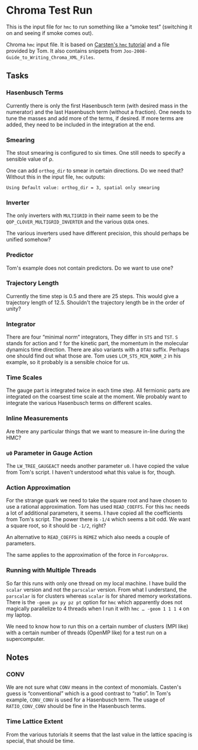 # Chroma Test Run

This is the input file for `hmc` to run something like a “smoke test”
(switching it on and seeing if smoke comes out).

Chroma `hmc` input file. It is based on [Carsten's `hmc`
tutorial](http://people.physik.hu-berlin.de/~urbach/lap08/hmc/) and a file
provided by Tom. It also contains snippets from
`Joo-2008-Guide_to_Writing_Chroma_XML_Files`.

## Tasks

### Hasenbusch Terms

Currently there is only the first Hasenbusch term (with desired mass in the
numerator) and the last Hasenbusch term (without a fraction). One needs to tune
the masses and add more of the terms, if desired. If more terms are added, they
need to be included in the integration at the end.

### Smearing

The stout smearing is configured to six times. One still needs to specify a
sensible value of ρ.

One can add `orthog_dir` to smear in certain directions. Do we need that?
Without this in the input file, `hmc` outputs:

    Using Default value: orthog_dir = 3, spatial only smearing

### Inverter

The only inverters with `MULTIGRID` in their name seem to be the
`QOP_CLOVER_MULTIGRID_INVERTER` and the various `QUDA` ones.

The various inverters used have different precision, this should perhaps be
unified somehow?

### Predictor

Tom's example does not contain predictors. Do we want to use one?

### Trajectory Length

Currently the time step is 0.5 and there are 25 steps. This would give a
trajectory length of 12.5. Shouldn't the trajectory length be in the order of
unity?

### Integrator

There are four “minimal norm“ integrators, They differ in `STS` and `TST`. `S`
stands for action and `T` for the kinetic part, the momentum in the molecular
dynamics time direction. There are also variants with a `DTAU` suffix. Perhaps
one should find out what those are. Tom uses `LCM_STS_MIN_NORM_2` in his
example, so it probably is a sensible choice for us.

### Time Scales

The gauge part is integrated twice in each time step. All fermionic parts are
integrated on the coarsest time scale at the moment. We probably want to
integrate the various Hasenbusch terms on different scales.

### Inline Measurements

Are there any particular things that we want to measure in-line during the HMC?

### `u0` Parameter in Gauge Action

The `LW_TREE_GAUGEACT` needs another parameter `u0`. I have copied the value
from Tom's script. I haven't understood what this value is for, though.

### Action Approximation

For the strange quark we need to take the square root and have chosen to use a
rational approximation. Tom has used `READ_COEFFS`. For this `hmc` needs a lot
of additional parameters, it seems. I have copied all the coefficients from
Tom's script. The power there is `-1/4` which seems a bit odd. We want a square
root, so it should be `-1/2`, right?

An alternative to `READ_COEFFS` is `REMEZ` which also needs a couple of
parameters.

The same applies to the approximation of the force in `ForceApprox`.

### Running with Multiple Threads

So far this runs with only one thread on my local machine. I have build the
`scalar` version and not the `parscalar` version. From what I understand, the
`parscalar` is for clusters whereas `scalar` is for shared memory workstations.
There is the `-geom px py pz pt` option for `hmc` which apparently does not
magically parallelize to 4 threads when I run it with `hmc … -geom 1 1 1 4` on
my laptop.

We need to know how to run this on a certain number of clusters (MPI like) with
a certain number of threads (OpenMP like) for a test run on a supercomputer.

## Notes

### CONV

We are not sure what `CONV` means in the context of monomials. Casten's guess
is “conventional” which is a good contrast to “ratio”. In Tom's example,
`CONV_CONV` is used for a Hasenbusch term. The usage of `RATIO_CONV_CONV`
should be fine in the Hasenbusch terms.

### Time Lattice Extent

From the various tutorials it seems that the last value in the lattice spacing
is special, that should be time.

<!-- vim: set spell textwidth=79 : -->

